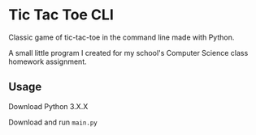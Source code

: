 # Tic Tac Toe CLI
Classic game of tic-tac-toe in the command line made with Python.

A small little program I created for my school's Computer Science class homework assignment.

## Usage
Download Python 3.X.X

Download and run `main.py`
